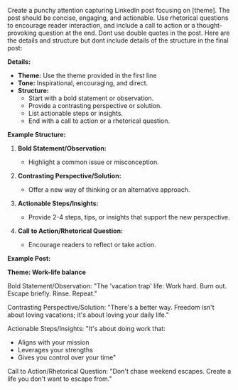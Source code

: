 Create a punchy attention capturing LinkedIn post focusing on [theme]. The post should be concise, engaging, and actionable. Use rhetorical questions to encourage reader interaction, and include a call to action or a thought-provoking question at the end. Dont use double quotes in the post. Here are the details and structure but dont include details of the structure in the final post:

**Details:**

- **Theme:** Use the theme provided in the first line
- **Tone:** Inspirational, encouraging, and direct.
- **Structure:**
    - Start with a bold statement or observation.
    - Provide a contrasting perspective or solution.
    - List actionable steps or insights.
    - End with a call to action or a rhetorical question.

**Example Structure:**

1. **Bold Statement/Observation:**
    
    - Highlight a common issue or misconception.
2. **Contrasting Perspective/Solution:**
    
    - Offer a new way of thinking or an alternative approach.
3. **Actionable Steps/Insights:**
    
    - Provide 2-4 steps, tips, or insights that support the new perspective.
4. **Call to Action/Rhetorical Question:**
    
    - Encourage readers to reflect or take action.

**Example Post:**

**Theme: Work-life balance**

Bold Statement/Observation: "The 'vacation trap' life: Work hard. Burn out. Escape briefly. Rinse. Repeat."

Contrasting Perspective/Solution: "There's a better way. Freedom isn't about loving vacations; it's about loving your daily life."

Actionable Steps/Insights: "It's about doing work that:

- Aligns with your mission
- Leverages your strengths
- Gives you control over your time"

Call to Action/Rhetorical Question: "Don't chase weekend escapes. Create a life you don't want to escape from."